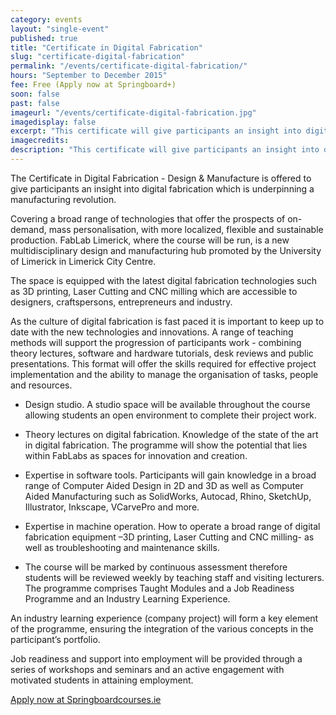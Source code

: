 ```yaml
---
category: events
layout: "single-event"
published: true
title: "Certificate in Digital Fabrication"
slug: "certificate-digital-fabrication"
permalink: "/events/certificate-digital-fabrication/"
hours: "September to December 2015"
fee: Free (Apply now at Springboard+)
soon: false
past: false
imageurl: "/events/certificate-digital-fabrication.jpg"
imagedisplay: false
excerpt: "This certificate will give participants an insight into digital fabrication. Covering a broad range of technologies that offer the prospects of on-demand, mass personalisation, with more localized and sustainable production"
imagecredits: 
description: "This certificate will give participants an insight into digital fabrication. Covering a broad range of technologies that offer the prospects of on-demand, mass personalisation, with more localized, flexible and sustainable production"
---
```


The Certificate in Digital Fabrication - Design & Manufacture is offered to give participants an insight into digital fabrication which is underpinning a manufacturing revolution.

Covering a broad range of technologies that offer the prospects of on-demand, mass personalisation, with more localized, flexible and sustainable production.
FabLab Limerick, where the course will be run, is a new multidisciplinary design and manufacturing hub promoted by the University of Limerick in Limerick City Centre.

The space is equipped with the latest digital fabrication technologies such as 3D printing, Laser Cutting and CNC milling which are accessible to designers, craftspersons, entrepreneurs and industry.

As the culture of digital fabrication is fast paced it is important to keep up to date with the new technologies and innovations. A range of teaching methods will support the progression of participants work - combining theory lectures, software and hardware tutorials, desk reviews and public presentations. This format will offer the skills required for effective project implementation and the ability to manage the organisation of tasks, people and resources.

- Design studio. A studio space will be available throughout the course allowing students an open environment to complete their project work.

- Theory lectures on digital fabrication. Knowledge of the state of the art in digital fabrication. The programme will show the potential that lies within FabLabs as spaces for innovation and creation.

- Expertise in software tools. Participants will gain knowledge in a broad range of Computer Aided Design in 2D and 3D as well as Computer Aided Manufacturing such as SolidWorks, Autocad, Rhino, SketchUp, Illustrator, Inkscape, VCarvePro and more.

- Expertise in machine operation. How to operate a broad range of digital fabrication equipment –3D printing, Laser Cutting and CNC milling- as well as troubleshooting and maintenance skills.

- The course will be marked by continuous assessment therefore students will be reviewed weekly by teaching staff and visiting lecturers.
The programme comprises Taught Modules and a Job Readiness Programme and an Industry Learning Experience.

An industry learning experience (company project) will form a key element of the programme, ensuring the integration of the various concepts in the participant’s portfolio.

Job readiness and support into employment will be provided through a series of workshops and seminars and an active engagement with motivated students in attaining employment.

[Apply now at Springboardcourses.ie](http://www.springboardcourses.ie/details/4013)
